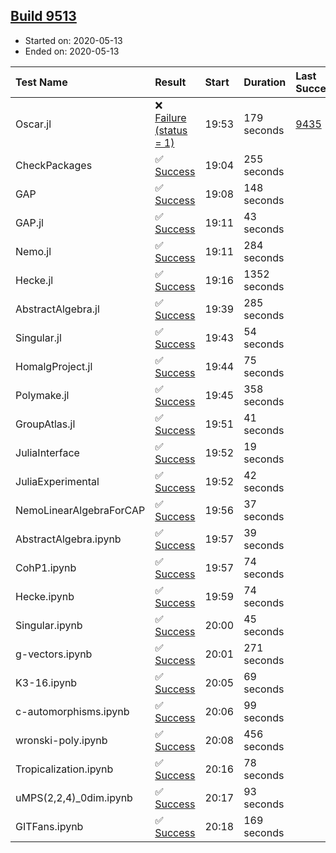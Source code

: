## [Build 9513](https://oscarci.mathematik.uni-kl.de/job/oscar/9513/)

* Started on: 2020-05-13
* Ended on: 2020-05-13

| Test Name    | Result | Start | Duration | Last Success | First Failure |
|:-------------|:-------|:------|:---------|:-------------|:--------------|
| Oscar.jl | ❌ [Failure (status = 1)](https://oscarci.mathematik.uni-kl.de/job/oscar/9513/artifact/logs/build-9513/Oscar.jl.log) | 19:53 | 179 seconds | [9435](https://oscarci.mathematik.uni-kl.de/job/oscar/9435/) | [9436](https://oscarci.mathematik.uni-kl.de/job/oscar/9436/) |
| CheckPackages | ✅ [Success](https://oscarci.mathematik.uni-kl.de/job/oscar/9513/artifact/logs/build-9513/CheckPackages.log) | 19:04 | 255 seconds |  |  |
| GAP | ✅ [Success](https://oscarci.mathematik.uni-kl.de/job/oscar/9513/artifact/logs/build-9513/GAP.log) | 19:08 | 148 seconds |  |  |
| GAP.jl | ✅ [Success](https://oscarci.mathematik.uni-kl.de/job/oscar/9513/artifact/logs/build-9513/GAP.jl.log) | 19:11 | 43 seconds |  |  |
| Nemo.jl | ✅ [Success](https://oscarci.mathematik.uni-kl.de/job/oscar/9513/artifact/logs/build-9513/Nemo.jl.log) | 19:11 | 284 seconds |  |  |
| Hecke.jl | ✅ [Success](https://oscarci.mathematik.uni-kl.de/job/oscar/9513/artifact/logs/build-9513/Hecke.jl.log) | 19:16 | 1352 seconds |  |  |
| AbstractAlgebra.jl | ✅ [Success](https://oscarci.mathematik.uni-kl.de/job/oscar/9513/artifact/logs/build-9513/AbstractAlgebra.jl.log) | 19:39 | 285 seconds |  |  |
| Singular.jl | ✅ [Success](https://oscarci.mathematik.uni-kl.de/job/oscar/9513/artifact/logs/build-9513/Singular.jl.log) | 19:43 | 54 seconds |  |  |
| HomalgProject.jl | ✅ [Success](https://oscarci.mathematik.uni-kl.de/job/oscar/9513/artifact/logs/build-9513/HomalgProject.jl.log) | 19:44 | 75 seconds |  |  |
| Polymake.jl | ✅ [Success](https://oscarci.mathematik.uni-kl.de/job/oscar/9513/artifact/logs/build-9513/Polymake.jl.log) | 19:45 | 358 seconds |  |  |
| GroupAtlas.jl | ✅ [Success](https://oscarci.mathematik.uni-kl.de/job/oscar/9513/artifact/logs/build-9513/GroupAtlas.jl.log) | 19:51 | 41 seconds |  |  |
| JuliaInterface | ✅ [Success](https://oscarci.mathematik.uni-kl.de/job/oscar/9513/artifact/logs/build-9513/JuliaInterface.log) | 19:52 | 19 seconds |  |  |
| JuliaExperimental | ✅ [Success](https://oscarci.mathematik.uni-kl.de/job/oscar/9513/artifact/logs/build-9513/JuliaExperimental.log) | 19:52 | 42 seconds |  |  |
| NemoLinearAlgebraForCAP | ✅ [Success](https://oscarci.mathematik.uni-kl.de/job/oscar/9513/artifact/logs/build-9513/NemoLinearAlgebraForCAP.log) | 19:56 | 37 seconds |  |  |
| AbstractAlgebra.ipynb | ✅ [Success](https://oscarci.mathematik.uni-kl.de/job/oscar/9513/artifact/logs/build-9513/AbstractAlgebra.ipynb.log) | 19:57 | 39 seconds |  |  |
| CohP1.ipynb | ✅ [Success](https://oscarci.mathematik.uni-kl.de/job/oscar/9513/artifact/logs/build-9513/CohP1.ipynb.log) | 19:57 | 74 seconds |  |  |
| Hecke.ipynb | ✅ [Success](https://oscarci.mathematik.uni-kl.de/job/oscar/9513/artifact/logs/build-9513/Hecke.ipynb.log) | 19:59 | 74 seconds |  |  |
| Singular.ipynb | ✅ [Success](https://oscarci.mathematik.uni-kl.de/job/oscar/9513/artifact/logs/build-9513/Singular.ipynb.log) | 20:00 | 45 seconds |  |  |
| g-vectors.ipynb | ✅ [Success](https://oscarci.mathematik.uni-kl.de/job/oscar/9513/artifact/logs/build-9513/g-vectors.ipynb.log) | 20:01 | 271 seconds |  |  |
| K3-16.ipynb | ✅ [Success](https://oscarci.mathematik.uni-kl.de/job/oscar/9513/artifact/logs/build-9513/K3-16.ipynb.log) | 20:05 | 69 seconds |  |  |
| c-automorphisms.ipynb | ✅ [Success](https://oscarci.mathematik.uni-kl.de/job/oscar/9513/artifact/logs/build-9513/c-automorphisms.ipynb.log) | 20:06 | 99 seconds |  |  |
| wronski-poly.ipynb | ✅ [Success](https://oscarci.mathematik.uni-kl.de/job/oscar/9513/artifact/logs/build-9513/wronski-poly.ipynb.log) | 20:08 | 456 seconds |  |  |
| Tropicalization.ipynb | ✅ [Success](https://oscarci.mathematik.uni-kl.de/job/oscar/9513/artifact/logs/build-9513/Tropicalization.ipynb.log) | 20:16 | 78 seconds |  |  |
| uMPS(2,2,4)_0dim.ipynb | ✅ [Success](https://oscarci.mathematik.uni-kl.de/job/oscar/9513/artifact/logs/build-9513/uMPS-2-2-4-_0dim.ipynb.log) | 20:17 | 93 seconds |  |  |
| GITFans.ipynb | ✅ [Success](https://oscarci.mathematik.uni-kl.de/job/oscar/9513/artifact/logs/build-9513/GITFans.ipynb.log) | 20:18 | 169 seconds |  |  |
